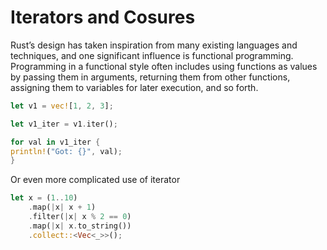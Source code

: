 # Iterators and Cosures

Rust’s design has taken inspiration from many existing languages and techniques, and one significant influence is
functional programming. Programming in a functional style often includes using functions as values by passing them in
arguments, returning them from other functions, assigning them to variables for later execution, and so forth.

```rust
let v1 = vec![1, 2, 3];

let v1_iter = v1.iter();

for val in v1_iter {
println!("Got: {}", val);
}
```

Or even more complicated use of iterator

```rust
let x = (1..10)
    .map(|x| x + 1)
    .filter(|x| x % 2 == 0)
    .map(|x| x.to_string())
    .collect::<Vec<_>>();
```


